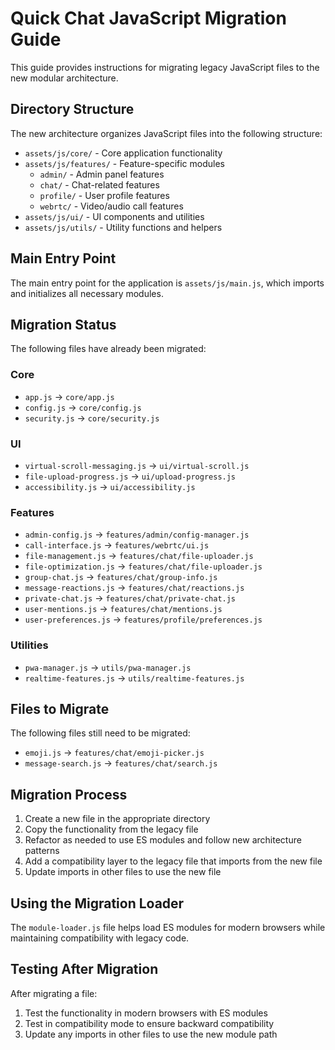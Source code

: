 # Quick Chat JavaScript Migration Guide

This guide provides instructions for migrating legacy JavaScript files to the new modular architecture.

## Directory Structure

The new architecture organizes JavaScript files into the following structure:

- `assets/js/core/` - Core application functionality
- `assets/js/features/` - Feature-specific modules
  - `admin/` - Admin panel features
  - `chat/` - Chat-related features
  - `profile/` - User profile features
  - `webrtc/` - Video/audio call features
- `assets/js/ui/` - UI components and utilities
- `assets/js/utils/` - Utility functions and helpers

## Main Entry Point

The main entry point for the application is `assets/js/main.js`, which imports and initializes all necessary modules.

## Migration Status

The following files have already been migrated:

### Core
- `app.js` → `core/app.js`
- `config.js` → `core/config.js`
- `security.js` → `core/security.js`

### UI
- `virtual-scroll-messaging.js` → `ui/virtual-scroll.js`
- `file-upload-progress.js` → `ui/upload-progress.js`
- `accessibility.js` → `ui/accessibility.js`

### Features
- `admin-config.js` → `features/admin/config-manager.js`
- `call-interface.js` → `features/webrtc/ui.js`
- `file-management.js` → `features/chat/file-uploader.js`
- `file-optimization.js` → `features/chat/file-uploader.js`
- `group-chat.js` → `features/chat/group-info.js`
- `message-reactions.js` → `features/chat/reactions.js`
- `private-chat.js` → `features/chat/private-chat.js`
- `user-mentions.js` → `features/chat/mentions.js`
- `user-preferences.js` → `features/profile/preferences.js`

### Utilities
- `pwa-manager.js` → `utils/pwa-manager.js`
- `realtime-features.js` → `utils/realtime-features.js`

## Files to Migrate

The following files still need to be migrated:

- `emoji.js` → `features/chat/emoji-picker.js`
- `message-search.js` → `features/chat/search.js`

## Migration Process

1. Create a new file in the appropriate directory
2. Copy the functionality from the legacy file
3. Refactor as needed to use ES modules and follow new architecture patterns
4. Add a compatibility layer to the legacy file that imports from the new file
5. Update imports in other files to use the new file

## Using the Migration Loader

The `module-loader.js` file helps load ES modules for modern browsers while maintaining compatibility with legacy code.

## Testing After Migration

After migrating a file:

1. Test the functionality in modern browsers with ES modules
2. Test in compatibility mode to ensure backward compatibility
3. Update any imports in other files to use the new module path
